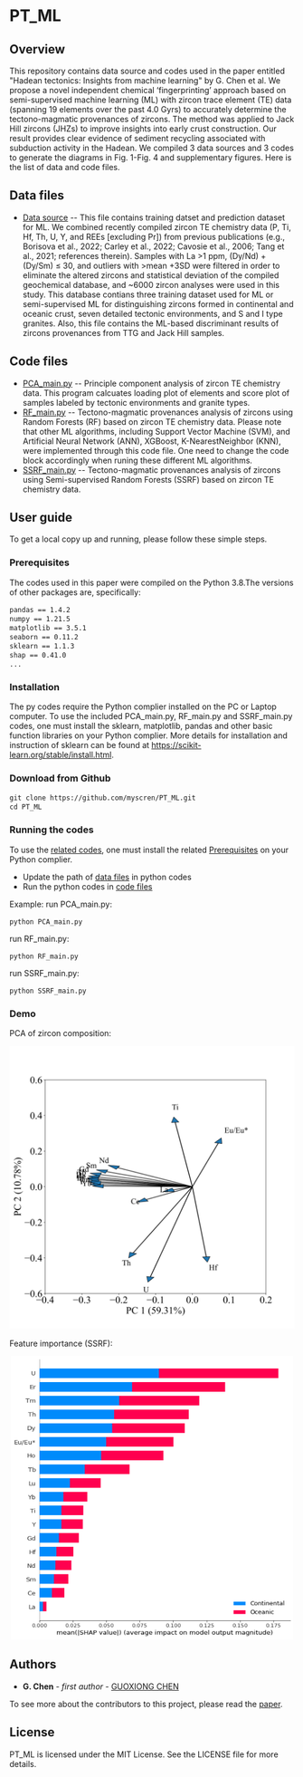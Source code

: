 # PT_ML
## Overview
This repository contains data source and codes used in the paper entitled "Hadean tectonics: Insights from machine learning" by G. Chen et al. We propose a novel independent chemical ‘fingerprinting’ approach based on semi-supervised machine learning (ML) with zircon trace element (TE) data (spanning 19 elements over the past 4.0 Gyrs) to accurately determine the tectono-magmatic provenances of zircons. The method was applied to Jack Hill zircons (JHZs) to improve insights into early crust construction. Our result provides clear evidence of sediment recycling associated with subduction activity in the Hadean. We compiled 3 data sources and 3 codes to generate the diagrams in Fig. 1-Fig. 4 and supplementary figures. Here is the list of data and code files.
## Data files
* [Data source](https://github.com/myscren/PT_ML/tree/main/Data%20source/) -- This file contains training datset and prediction dataset for ML. We combined recently compiled zircon TE chemistry data (P, Ti, Hf, Th, U, Y, and REEs [excluding Pr]) from previous publications (e.g., Borisova et al., 2022; Carley et al., 2022; Cavosie et al., 2006; Tang et al., 2021; references therein). Samples with La >1 ppm, (Dy/Nd) + (Dy/Sm) ≤ 30, and outliers with >mean +3SD were filtered in order to eliminate the altered zircons and statistical deviation of the compiled geochemical database, and ~6000 zircon analyses were used in this study. This database contians three training dataset used for ML or semi-supervised ML for distinguishing zircons formed in continental and oceanic crust, seven detailed tectonic environments, and S and I type granites. Also, this file contains the ML-based discriminant results of zircons provenances from TTG and Jack Hill samples.
## Code files
* [PCA_main.py](https://github.com/myscren/PT_ML/tree/main/Code%20sources/PCA_main.py) -- Principle component analysis of zircon TE chemistry data. This program calcuates loading plot of elements and score plot of samples labeled by tectonic environments and granite types. 
* [RF_main.py](https://github.com/myscren/PT_ML/tree/main/Code%20sources/RF.py) -- Tectono-magmatic provenances analysis of zircons using Random Forests (RF) based on zircon TE chemistry data. Please note that other ML algorithms, including Support Vector Machine (SVM), and Artificial Neural Network (ANN), XGBoost, K-NearestNeighbor (KNN), were implemented through this code file. One need to change the code block accordingly when runing these different ML algorithms.
* [SSRF_main.py](https://github.com/myscren/PT_ML/tree/main/Code%20sources/SSRF.py) -- Tectono-magmatic provenances analysis of zircons using Semi-supervised Random Forests (SSRF) based on zircon TE chemistry data.
## User guide
To get a local copy up and running, please follow these simple steps.
### Prerequisites
The codes used in this paper were compiled on the Python 3.8.The versions of other packages are, specifically:
```
pandas == 1.4.2
numpy == 1.21.5
matplotlib == 3.5.1
seaborn == 0.11.2
sklearn == 1.1.3
shap == 0.41.0
...
```
### Installation
The py codes require the Python complier installed on the PC or Laptop computer. To use the included PCA_main.py, RF_main.py and SSRF_main.py codes, one must install the sklearn, matplotlib, pandas and other basic function libraries on your Python complier. More details for installation and instruction of sklearn can be found at https://scikit-learn.org/stable/install.html.
### Download from Github
```
git clone https://github.com/myscren/PT_ML.git
cd PT_ML
```
### Running the codes

To use the [related codes](#code-files), one must install the related  [Prerequisites](#prerequisites) on your Python complier.

* Update the path of [data files](#data-files) in python codes
* Run the python codes in [code files](#code-files)

Example:
run PCA_main.py:
```
python PCA_main.py
```
run RF_main.py:
```
python RF_main.py
```
run SSRF_main.py:
```
python SSRF_main.py
```
### Demo

PCA of zircon composition:    

<div align=center>
<img src="/doc/PCA.svg" width="600" height="500">
</div>

Feature importance (SSRF):  

<div align=center>
<img src="/doc/SSRF.png" width="500" height="500">
</div>  

## Authors

* **G. Chen** - *first author* - [GUOXIONG CHEN](https://grzy.cug.edu.cn/chenguoxiong)

To see more about the contributors to this project, please read the [paper](https://XXXXXX).

## License

PT_ML is licensed under the MIT License. See the LICENSE file for more details.
